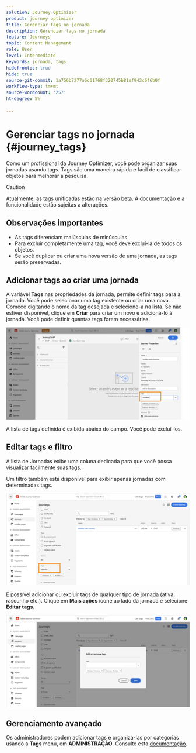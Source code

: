 ```yaml
---
solution: Journey Optimizer
product: journey optimizer
title: Gerenciar tags no jornada
description: Gerenciar tags no jornada
feature: Journeys
topic: Content Management
role: User
level: Intermediate
keywords: jornada, tags
hidefromtoc: true
hide: true
source-git-commit: 1a756b7277a6c01768f320745b81ef942c6f6b0f
workflow-type: tm+mt
source-wordcount: '257'
ht-degree: 5%

---
```


# Gerenciar tags no jornada {#journey_tags}

Como um profissional da Journey Optimizer, você pode organizar suas jornadas usando tags. Tags são uma maneira rápida e fácil de classificar objetos para melhorar a pesquisa.

>[!CAUTION]
>
> Atualmente, as tags unificadas estão na versão beta. A documentação e a funcionalidade estão sujeitas a alterações.

## Observações importantes

* As tags diferenciam maiúsculas de minúsculas
* Para excluir completamente uma tag, você deve excluí-la de todos os objetos.
* Se você duplicar ou criar uma nova versão de uma jornada, as tags serão preservadas.

## Adicionar tags ao criar uma jornada

A variável **Tags** nas propriedades da jornada, permite definir tags para a jornada. Você pode selecionar uma tag existente ou criar uma nova. Comece digitando o nome da tag desejada e selecione-a na lista. Se não estiver disponível, clique em **Criar** para criar um novo e adicioná-lo à jornada. Você pode definir quantas tags forem necessárias.

![](assets/tags1.png)

A lista de tags definida é exibida abaixo do campo. Você pode excluí-los.

## Editar tags e filtro

A lista de Jornadas exibe uma coluna dedicada para que você possa visualizar facilmente suas tags.

Um filtro também está disponível para exibir apenas jornadas com determinadas tags.

![](assets/tags2.png)

É possível adicionar ou excluir tags de qualquer tipo de jornada (ativa, rascunho etc.). Clique em **Mais ações** ícone ao lado da jornada e selecione **Editar tags**.

![](assets/tags3.png)

## Gerenciamento avançado

Os administradores podem adicionar tags e organizá-las por categorias usando a **Tags** menu, em **ADMINISTRAÇÃO**. Consulte esta [documentação](https://experienceleague.adobe.com/docs/experience-platform/administrative-tags/overview.html).
